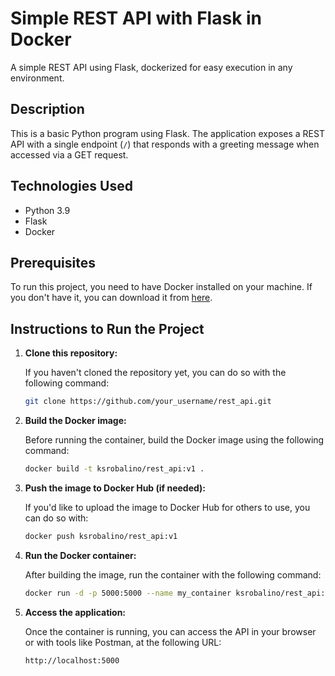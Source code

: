 # Simple REST API with Flask in Docker

A simple REST API using Flask, dockerized for easy execution in any environment.

## Description

This is a basic Python program using Flask. The application exposes a REST API with a single endpoint (`/`) that responds with a greeting message when accessed via a GET request.

## Technologies Used

- Python 3.9
- Flask
- Docker

## Prerequisites

To run this project, you need to have Docker installed on your machine. If you don't have it, you can download it from [here](https://www.docker.com/products/docker-desktop).

## Instructions to Run the Project

1. **Clone this repository:**

   If you haven't cloned the repository yet, you can do so with the following command:

   ```bash
   git clone https://github.com/your_username/rest_api.git

2. **Build the Docker image:**

   Before running the container, build the Docker image using the following command:

   ```bash
   docker build -t ksrobalino/rest_api:v1 .

3. **Push the image to Docker Hub (if needed):**

   If you'd like to upload the image to Docker Hub for others to use, you can do so with:

   ```bash
   docker push ksrobalino/rest_api:v1

4. **Run the Docker container:**

   After building the image, run the container with the following command:

   ```bash
   docker run -d -p 5000:5000 --name my_container ksrobalino/rest_api:v1

5. **Access the application:**

   Once the container is running, you can access the API in your browser or with tools like Postman, at the following URL:
   ```bash
   http://localhost:5000
   
